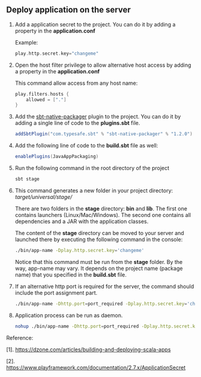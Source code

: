 ## Deploy application on the server

1. Add a application secret to the project. You can do it by adding a property in the **application.conf**

   Example:

   ```scala
   play.http.secret.key="changeme"
   ```

2. Open the host filter privilege to allow alternative host access by adding a property in the **application.conf** 

   This command allow access from any host name:

   ```scala
   play.filters.hosts {
       allowed = ["."]
   }
   ```

3. Add the [sbt-native-packager](http://sbt-native-packager.readthedocs.io/) plugin to the project. You can do it by adding a single line of code to the **plugins.sbt** file.

   ```scala
   addSbtPlugin("com.typesafe.sbt" % "sbt-native-packager" % "1.2.0")
   ```

4. Add the following line of code to the **build.sbt** file as well:

   ```scala
   enablePlugins(JavaAppPackaging)
   ```

5. Run the following command in the root directory of the project

   ```sh
   sbt stage
   ```

6. This command generates a new folder in your project directory: *target/universal/stage/*

   There are two folders in the **stage** directory: **bin** and **lib**. The first one contains launchers (Linux/Mac/Windows). The second one contains all dependencies and a JAR with the application classes.

   The content of the **stage** directory can be moved to your server and launched there by executing the following command in the console:

   ```sh
   ./bin/app-name -Dplay.http.secret.key='changeme'
   ```

   Notice that this command must be run from the **stage** folder. By the way, app-name may vary. It depends on the project name (package name) that you specified in the **build.sbt** file.

7. If an alternative http port is required for the server, the command should include the port assignment part.

   ```sh
   ./bin/app-name -Dhttp.port=port_required -Dplay.http.secret.key='changeme'
   ```

8. Application process can be run as daemon.

   ```sh
   nohup ./bin/app-name -Dhttp.port=port_required -Dplay.http.secret.key='changeme' &
   ```



Reference:

[1]. <https://dzone.com/articles/building-and-deploying-scala-apps>

[2]. <https://www.playframework.com/documentation/2.7.x/ApplicationSecret>